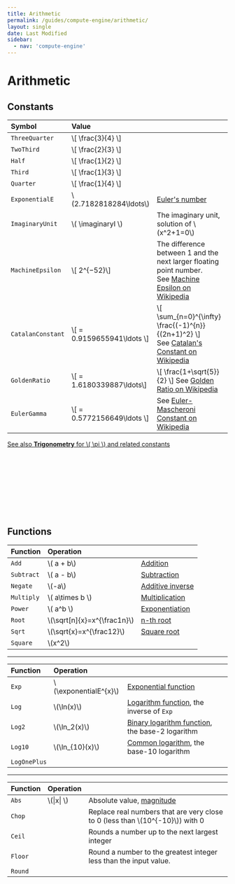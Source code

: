 ```yaml
---
title: Arithmetic
permalink: /guides/compute-engine/arithmetic/
layout: single
date: Last Modified
sidebar:
  - nav: 'compute-engine'
---
```


<script defer type='module'>
    import {  renderMathInDocument } 
      from '//unpkg.com/mathlive/dist/mathlive.min.mjs';
    renderMathInDocument({
      TeX: {
        delimiters: {
          inline: [ ['$', '$'], ['\\(', '\\)']],
          display: [['$$', '$$'],['\\[', '\\]']],
        },
      },
      asciiMath: null,
      processEnvironments : false,
      renderAccessibleContent: false,
    });
</script>

# Arithmetic

## Constants


<div class=symbols-table>

| Symbol | Value | |
| :--- | :--- | :--- |
| `ThreeQuarter`| \\[ \frac{3}{4} \\] | |
| `TwoThird`| \\[ \frac{2}{3} \\] | |
| `Half`| \\[ \frac{1}{2} \\] | |
| `Third`| \\[ \frac{1}{3} \\] | |
| `Quarter`| \\[ \frac{1}{4} \\] | |
| `ExponentialE` |  \\(2.7182818284\ldots\\) | [Euler's number](https://www.wikidata.org/wiki/Q82435) |
| `ImaginaryUnit` | \\( \imaginaryI \\) | The imaginary unit, solution of \\(x^2+1=0\\) |
| `MachineEpsilon` | \\[ 2^{−52}\\] | The difference between 1 and the next larger floating point number. <br>See [Machine Epsilon on Wikipedia](https://en.wikipedia.org/wiki/Machine_epsilon) |
| `CatalanConstant` | \\[ = 0.9159655941\ldots \\] | \\[ \sum_{n=0}^{\infty} \frac{(-1)^{n}}{(2n+1)^2} \\] <br> See [Catalan's Constant on Wikipedia](https://en.wikipedia.org/wiki/Catalan%27s_constant)| 
| `GoldenRatio` | \\[ = 1.6180339887\ldots\\] | \\[ \frac{1+\sqrt{5}}{2} \\] See [Golden Ratio on Wikipedia](https://en.wikipedia.org/wiki/Golden_ratio) |
| `EulerGamma` | \\[ = 0.5772156649\ldots \\]| See [Euler-Mascheroni Constant on Wikipedia](https://en.wikipedia.org/wiki/Euler%E2%80%93Mascheroni_constant) |
</div>


<div class='read-more'><a href="/guides/compute-engine/trigonometry/">See also <strong>Trigonometry</strong> for \( \pi \) and 
related constants<svg class="svg-chevron" ><use xlink:href="#svg-chevron"></use></svg></a></div>

## Functions

<div class=symbols-table>

| Function | Operation | |
| :--- | :--- | :--- |
| `Add` | \\( a + b\\) | [Addition](https://www.wikidata.org/wiki/Q32043) |
| `Subtract` | \\( a - b\\) | [Subtraction](https://www.wikidata.org/wiki/Q32043)
| `Negate` | \\(-a\\) | [Additive inverse](https://www.wikidata.org/wiki/Q715358)|
| `Multiply` | \\( a\times b \\) | [Multiplication](https://www.wikidata.org/wiki/Q40276) |
| `Power` | \\( a^b \\) | [Exponentiation](https://www.wikidata.org/wiki/Q33456)
| `Root` | \\(\sqrt[n]{x}=x^{\frac1n}\\) | [n-th root](https://www.wikidata.org/wiki/Q601053) |
| `Sqrt` |  \\(\sqrt{x}=x^{\frac12}\\) | [Square root](https://www.wikidata.org/wiki/Q134237)|
| `Square` |  \\(x^2\\) | |
</div>

---
<div class=symbols-table>

| Function | Operation | |
| :--- | :--- | :--- |
| `Exp` | \\(\exponentialE^{x}\\) |  [Exponential function](https://www.wikidata.org/wiki/Q168698) |
| `Log` | \\(\ln(x)\\) | [Logarithm function](https://www.wikidata.org/wiki/Q11197), the inverse of `Exp` |
| `Log2` | \\(\ln_2(x)\\) | [Binary logarithm function](https://www.wikidata.org/wiki/Q581168), the base-2 logarithm |
| `Log10` | \\(\ln_{10}(x)\\) | [Common logarithm](Q966582), the base-10 logarithm  |
| `LogOnePlus` | | |
</div>

---

<div class=symbols-table>

| Function | Operation | |
| :--- | :--- | :--- |
| `Abs` | \\(\|x\|  \\) | Absolute value, [magnitude](https://www.wikidata.org/wiki/Q3317982) |
| `Chop` |  | Replace real numbers that are very close to 0 (less than \\(10^{-10}\\)) with 0 |
| `Ceil` | | Rounds a number up to the next largest integer |
| `Floor` | | Round a number to the greatest integer less than the input value. |
| `Round` | | |

</div>
